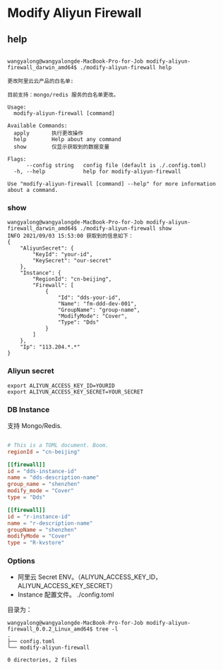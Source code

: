

# Modify Aliyun Firewall


## help

```shell script

wangyalong@wangyalongde-MacBook-Pro-for-Job modify-aliyun-firewall_darwin_amd64$ ./modify-aliyun-firewall help

更改阿里云云产品的白名单:

目前支持：mongo/redis 服务的白名单更改。

Usage:
  modify-aliyun-firewall [command]

Available Commands:
  apply       执行更改操作
  help        Help about any command
  show        仅显示获取到的数据变量

Flags:
      --config string   config file (default is ./.config.toml)
  -h, --help            help for modify-aliyun-firewall

Use "modify-aliyun-firewall [command] --help" for more information about a command.
```


### show 
```
wangyalong@wangyalongde-MacBook-Pro-for-Job modify-aliyun-firewall_darwin_amd64$ ./modify-aliyun-firewall show
INFO 2021/09/03 15:53:00 获取到的信息如下：
{
	"AliyunSecret": {
		"KeyId": "your-id",
		"KeySecret": "our-secret"
	},
	"Instance": {
		"RegionId": "cn-beijing",
		"Firewall": [
			{
				"Id": "dds-your-id",
				"Name": "fm-ddd-dev-001",
				"GroupName": "group-name",
				"ModifyMode": "Cover",
				"Type": "Dds"
			}
		]
	},
	"Ip": "113.204.*.*"
}
```

### Aliyun secret
```shell
export ALIYUN_ACCESS_KEY_ID=YOURID
export ALIYUN_ACCESS_KEY_SECRET=YOUR_SECRET
```

### DB Instance
支持 Mongo/Redis.
```toml

# This is a TOML document. Boom.
regionId = "cn-beijing"

[[firewall]]
id = "dds-instance-id"
name = "dds-description-name"
group_name = "shenzhen"
modify_mode = "Cover"
type = "Dds"

[[firewall]]
id = "r-instance-id"
name = "r-description-name"
groupName = "shenzhen"
modifyMode = "Cover"
type = "R-kvstore"

```

### Options

- 阿里云 Secret ENV。（ALIYUN_ACCESS_KEY_ID，ALIYUN_ACCESS_KEY_SECRET）
- Instance 配置文件。 ./config.toml

目录为：
```shell script
wangyalong@wangyalongde-MacBook-Pro-for-Job modify-aliyun-firewall_0.0.2_Linux_amd64$ tree -l
.
├── config.toml
└── modify-aliyun-firewall

0 directories, 2 files

```
